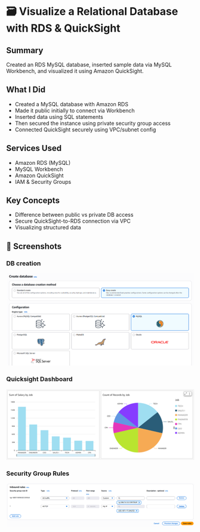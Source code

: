 # 🗃️ Visualize a Relational Database with RDS & QuickSight

## Summary
Created an RDS MySQL database, inserted sample data via MySQL Workbench, and visualized it using Amazon QuickSight.

## What I Did
- Created a MySQL database with Amazon RDS
- Made it public initially to connect via Workbench
- Inserted data using SQL statements
- Then secured the instance using private security group access
- Connected QuickSight securely using VPC/subnet config

## Services Used
- Amazon RDS (MySQL)
- MySQL Workbench
- Amazon QuickSight
- IAM & Security Groups

## Key Concepts
- Difference between public vs private DB access
- Secure QuickSight-to-RDS connection via VPC
- Visualizing structured data

## 📸 Screenshots

### DB creation
![Database](./screenshots/create-db.png)

### Quicksight Dashboard
![Dashboard](./screenshots/qs-dashboard.png)

### Security Group Rules
![SG Rules](./screenshots/sg-rules.png)

